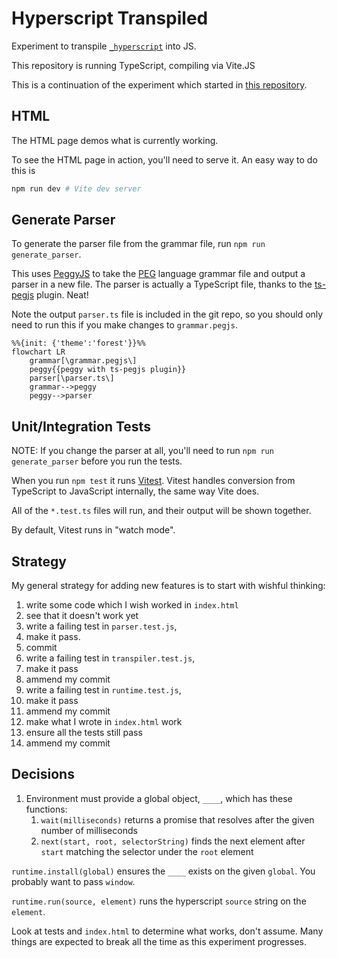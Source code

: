 # Hyperscript Transpiled

Experiment to transpile [`_hyperscript`](https://hyperscript.org) into JS.

This repository is running TypeScript, compiling via Vite.JS

This is a continuation of the experiment which started in [this repository](https://github.com/reedspool/hyperscript-transpiled-experiment).

## HTML

The HTML page demos what is currently working.

To see the HTML page in action, you'll need to serve it. An easy way to do this is

```sh
npm run dev # Vite dev server
```

## Generate Parser

To generate the parser file from the grammar file, run `npm run generate_parser`. 

This uses [PeggyJS](https://peggyjs.org/documentation.html) to take the [PEG](https://en.wikipedia.org/wiki/Parsing_expression_grammar) language grammar file and output a parser in a new file. The parser is actually a TypeScript file, thanks to the [ts-pegjs](https://github.com/metadevpro/ts-pegjs) plugin. Neat!

Note the output `parser.ts` file is included in the git repo, so you should only need
to run this if you make changes to `grammar.pegjs`.

```mermaid
%%{init: {'theme':'forest'}}%%
flowchart LR
    grammar[\grammar.pegjs\]
    peggy{{peggy with ts-pegjs plugin}}
    parser[\parser.ts\]
    grammar-->peggy
    peggy-->parser
```

## Unit/Integration Tests

NOTE: If you change the parser at all, you'll need to run `npm run generate_parser`
before you run the tests.

When you run `npm test` it runs [Vitest](https://vitest.dev/). Vitest handles conversion from TypeScript to JavaScript internally, the same way Vite does.

All of the `*.test.ts` files will run, and their output will be shown together.

By default, Vitest runs in "watch mode".

## Strategy

My general strategy for adding new features is to start with wishful thinking:

1. write some code which I wish worked in `index.html`
1. see that it doesn't work yet
1. write a failing test in `parser.test.js`,
1. make it pass.
1. commit
1. write a failing test in `transpiler.test.js`,
1. make it pass
1. ammend my commit
1. write a failing test in `runtime.test.js`,
1. make it pass
1. ammend my commit
1. make what I wrote in `index.html` work
1. ensure all the tests still pass
1. ammend my commit  

## Decisions

1. Environment must provide a global object, `____`, which has these functions:
   1. `wait(milliseconds)` returns a promise that resolves after the given number of milliseconds 
   1. `next(start, root, selectorString)` finds the next element after `start` matching the selector under the `root` element

`runtime.install(global)` ensures the `____` exists on the given `global`. You probably want to pass `window`.

`runtime.run(source, element)` runs the hyperscript `source` string on the `element`.

Look at tests and `index.html` to determine what works, don't assume. Many things are expected to break all 
the time as this experiment progresses.
